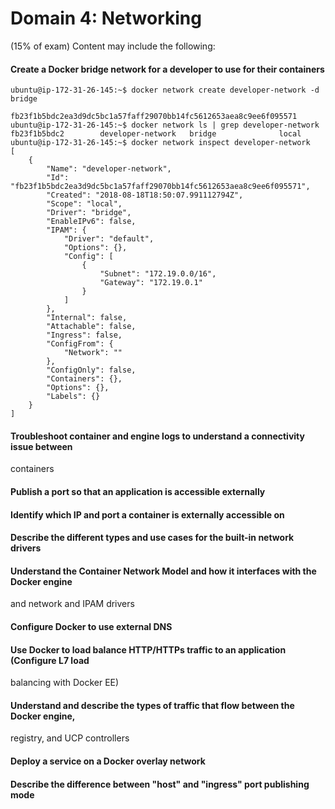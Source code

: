 # Domain​ ​4:​ ​Networking​ ​
(15%​ ​of​ ​exam) Content may include the following:
#### Create a Docker bridge network for a developer to use for their containers
`ubuntu@ip-172-31-26-145:~$ docker network create developer-network -d bridge`

```
fb23f1b5bdc2ea3d9dc5bc1a57faff29070bb14fc5612653aea8c9ee6f095571
ubuntu@ip-172-31-26-145:~$ docker network ls | grep developer-network
fb23f1b5bdc2        developer-network   bridge              local
ubuntu@ip-172-31-26-145:~$ docker network inspect developer-network
[
    {
        "Name": "developer-network",
        "Id": "fb23f1b5bdc2ea3d9dc5bc1a57faff29070bb14fc5612653aea8c9ee6f095571",
        "Created": "2018-08-18T18:50:07.991112794Z",
        "Scope": "local",
        "Driver": "bridge",
        "EnableIPv6": false,
        "IPAM": {
            "Driver": "default",
            "Options": {},
            "Config": [
                {
                    "Subnet": "172.19.0.0/16",
                    "Gateway": "172.19.0.1"
                }
            ]
        },
        "Internal": false,
        "Attachable": false,
        "Ingress": false,
        "ConfigFrom": {
            "Network": ""
        },
        "ConfigOnly": false,
        "Containers": {},
        "Options": {},
        "Labels": {}
    }
]
```
#### Troubleshoot container and engine logs to understand a connectivity issue between
containers
#### Publish a port so that an application is accessible externally
#### Identify which IP and port a container is externally accessible on
#### Describe the different types and use cases for the built-in network drivers
#### Understand the Container Network Model and how it interfaces with the Docker engine
and network and IPAM drivers
#### Configure Docker to use external DNS
#### Use Docker to load balance HTTP/HTTPs traffic to an application (Configure L7 load
balancing with Docker EE)
#### Understand and describe the types of traffic that flow between the Docker engine,
registry, and UCP controllers
#### Deploy a service on a Docker overlay network
#### Describe the difference between "host" and "ingress" port publishing mode
